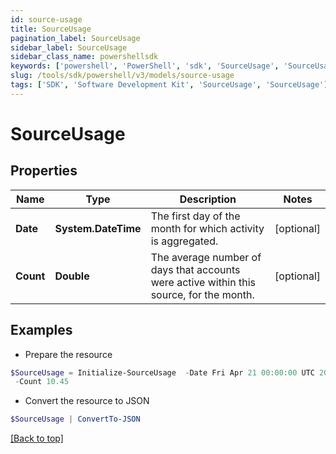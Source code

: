 ```yaml
---
id: source-usage
title: SourceUsage
pagination_label: SourceUsage
sidebar_label: SourceUsage
sidebar_class_name: powershellsdk
keywords: ['powershell', 'PowerShell', 'sdk', 'SourceUsage', 'SourceUsage']
slug: /tools/sdk/powershell/v3/models/source-usage
tags: ['SDK', 'Software Development Kit', 'SourceUsage', 'SourceUsage']
---
```


# SourceUsage

## Properties

| Name | Type | Description | Notes |
| --- | --- | --- | --- |
| **Date** | **System.DateTime** | The first day of the month for which activity is aggregated. | [optional] |
| **Count** | **Double** | The average number of days that accounts were active within this source, for the month. | [optional] |

## Examples

- Prepare the resource

```powershell
$SourceUsage = Initialize-SourceUsage  -Date Fri Apr 21 00:00:00 UTC 2023 `
 -Count 10.45
```

- Convert the resource to JSON

```powershell
$SourceUsage | ConvertTo-JSON
```

[[Back to top]](#)
